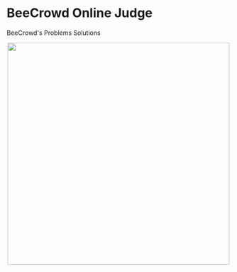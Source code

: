 # BeeCrowd Online Judge
BeeCrowd's Problems Solutions


<p align="center">
  <img class="gatsby-resp-image-image" src="https://www.beecrowd.com.br/home/wp-content/uploads/2021/08/beecrowd__roxoHorClean-small-PNG-1.png" width="500">
</p>
